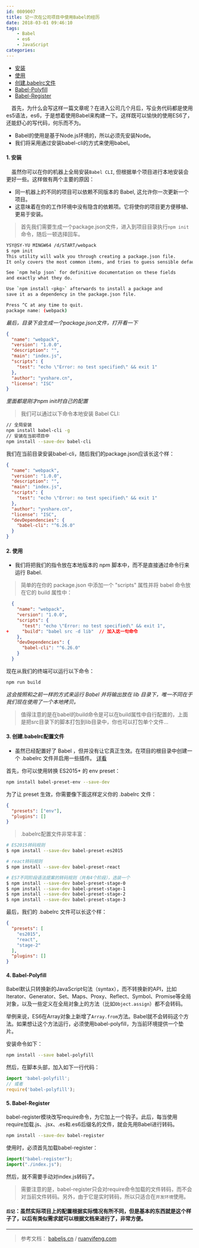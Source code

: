 ```yaml
---
id: 0809007
title: 记一次在公司项目中使用Babel的经历
date: 2018-03-01 09:46:10
tags:
    - Babel
    - es6
    - JavaScript
categories:
---
```


- <a href="#install">安装</a>
- <a href="#usage">使用</a>
- <a href="#babelrc">创建.babelrc文件</a>
- <a href="#polyfill">Babel-Polyfill</a>
- <a href="#register">Babel-Register</a>

&emsp;首先，为什么会写这样一篇文章呢？在进入公司几个月后，写业务代码都是使用es5语法，es6，于是想着使用Babel来构建一下。这样既可以愉快的使用ES6了，还能舒心的写代码，何乐而不为。

- Babel的使用是基于Node.js环境的，所以必须先安装Node。
- 我们将采用通过安装babel-cli的方式来使用babel。

#### <a name="install">1. 安装</a>
&emsp;虽然你可以在你的机器上全局安装`Babel CLI`, 但根据单个项目进行本地安装会更好一些。这样做有两个主要的原因：
* 同一机器上的不同的项目可以依赖不同版本的 Babel, 这允许你一次更新一个项目。
* 这意味着在你的工作环境中没有隐含的依赖项。它将使你的项目更方便移植、更易于安装。

> 首先我们需要生成一个package.json文件，进入到项目目录执行`npm init`命令，随后一顿选择回车。

```bash
YSY@SY-YU MINGW64 /d/START/webpack
$ npm init
This utility will walk you through creating a package.json file.
It only covers the most common items, and tries to guess sensible defaults.

See `npm help json` for definitive documentation on these fields
and exactly what they do.

Use `npm install <pkg>` afterwards to install a package and
save it as a dependency in the package.json file.

Press ^C at any time to quit.
package name: (webpack)
```
*最后，目录下会生成一个package.json文件，打开看一下*
```json
{
  "name": "webpack",
  "version": "1.0.0",
  "description": "",
  "main": "index.js",
  "scripts": {
    "test": "echo \"Error: no test specified\" && exit 1"
  },
  "author": "yvshare.cn",
  "license": "ISC"
}
```
*里面都是刚才npm init时自己的配置*

> 我们可以通过以下命令本地安装 Babel CLI:

```bash
// 全局安装
npm install babel-cli -g
// 安装在当前项目中
npm install --save-dev babel-cli
```
我们在当前目录安装babel-cli，随后我们的package.json应该长这个样：
```json
{
  "name": "webpack",
  "version": "1.0.0",
  "description": "",
  "main": "index.js",
  "scripts": {
    "test": "echo \"Error: no test specified\" && exit 1"
  },
  "author": "yvshare.cn",
  "license": "ISC",
  "devDependencies": {
    "babel-cli": "^6.26.0"
  }
}
```

#### <a name="usage">2. 使用</a>
- 我们将把我们的指令放在本地版本的 npm 脚本中，而不是直接通过命令行来运行 Babel.

> 简单的在你的 package.json 中添加一个 "scripts" 属性并将 babel 命令放在它的 build 属性中：

```json
  {
    "name": "webpack",
    "version": "1.0.0",
    "scripts": {
      "test": "echo \"Error: no test specified\" && exit 1",
+     "build": "babel src -d lib"  // 加入这一句命令
    },
    "devDependencies": {
      "babel-cli": "^6.26.0"
    }
  }
```
现在从我们的终端可以运行以下命令：
```bash
npm run build
```
*这会按照和之前一样的方式来运行 Babel 并将输出放在 lib 目录下，唯一不同在于我们现在使用了一个本地拷贝。*
> 值得注意的是在babel的build命令是可以在build属性中自行配置的，上面是把src目录下的脚本打包到lib目录中，你也可以打包单个文件...

#### <a name="babelrc">3. 创建.babelrc配置文件</a>

- 虽然已经配置好了 Babel ，但并没有让它真正生效。在项目的根目录中创建一个 .babelrc 文件并启用一些插件。 [详看](https://babeljs.cn/docs/setup/#installation)

首先，你可以使用转换 ES2015+ 的 env preset：
```bash
npm install babel-preset-env --save-dev
```
为了让 preset 生效，你需要像下面这样定义你的 .babelrc 文件：
```json
{
  "presets": ["env"],
  "plugins": []
}
```
> .babelrc配置文件非常丰富：

```bash
# ES2015转码规则
$ npm install --save-dev babel-preset-es2015

# react转码规则
$ npm install --save-dev babel-preset-react

# ES7不同阶段语法提案的转码规则（共有4个阶段），选装一个
$ npm install --save-dev babel-preset-stage-0
$ npm install --save-dev babel-preset-stage-1
$ npm install --save-dev babel-preset-stage-2
$ npm install --save-dev babel-preset-stage-3
```
最后，我们的 .babelrc 文件可以长这个样：
``` json
{
  "presets": [
    "es2015",
    "react",
    "stage-2"
  ],
  "plugins": []
}
```

#### <a name="polyfill">4. Babel-Polyfill</a>

Babel默认只转换新的JavaScript句法（syntax），而不转换新的API，比如Iterator、Generator、Set、Maps、Proxy、Reflect、Symbol、Promise等全局对象，以及一些定义在全局对象上的方法（比如`Object.assign`）都不会转码。

举例来说，ES6在Array对象上新增了`Array.from`方法。Babel就不会转码这个方法。如果想让这个方法运行，必须使用babel-polyfill，为当前环境提供一个垫片。

安装命令如下：
```bash
npm install --save babel-polyfill
```
然后，在脚本头部，加入如下一行代码：
```js
import 'babel-polyfill';
// 或者
require('babel-polyfill');
```

#### <a name="register">5. Babel-Register</a>

babel-register模块改写require命令，为它加上一个钩子。此后，每当使用require加载.js、.jsx、.es和.es6后缀名的文件，就会先用Babel进行转码。
```bash
npm install --save-dev babel-register
```
使用时，必须首先加载babel-register：
```js
import("babel-register");
import("./index.js");
```
然后，就不需要手动对index.js转码了。
> 需要注意的是，babel-register只会对require命令加载的文件转码，而不会对当前文件转码。另外，由于它是实时转码，所以只适合在`开发环境`使用。

#### `后记`：虽然实际项目上的配置根据实际情况有所不同，但是基本的东西就是这个样子了，以后有类似需求就可以根据文档来进行了，非常方便。
---
> 参考文档： [babeljs.cn](https://babeljs.cn/) / [ruanyifeng.com](http://www.ruanyifeng.com/blog/2016/01/babel.html?20170213113809)